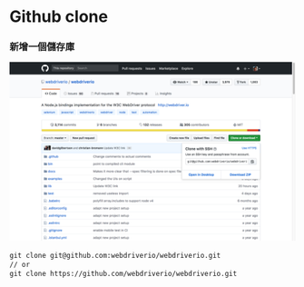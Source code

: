 # Github clone

### 新增一個儲存庫

![](assets/git_clone.png)

```
git clone git@github.com:webdriverio/webdriverio.git
// or
git clone https://github.com/webdriverio/webdriverio.git
```